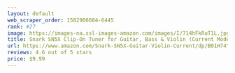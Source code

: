 ```yaml
---
layout: default 
﻿web_scraper_order: 1582906684-6445
rank: #27
image: https://images-na.ssl-images-amazon.com/images/I/714hFkRuT1L.jpg
title: Snark SN5X Clip-On Tuner for Guitar, Bass & Violin (Current Model)
url: https://www.amazon.com/Snark-SN5X-Guitar-Violin-Current/dp/B01H74YV56/ref=zg_mw_musical-instruments_27?_encoding=UTF8&psc=1&refRID=8WS11NK2AYWPF8KSMPEX
reviews: 4.6 out of 5 stars
price: $9.99 
---
```


